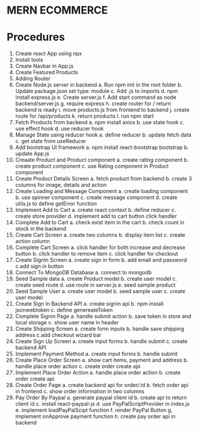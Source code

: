 # MERN ECOMMERCE

# Procedures

1. Create react App using npx
2. Install tools
3. Create Navbar in App.js
4. Create Featured Products
5. Adding Router
6. Create Node.js server in backend
   a. Run npm init in the root folder
   b. Update package.json set type: module
   c. Add .js to imports
   d. npm install express.js
   e. Create server.js
   f. Add start command as node backend/server.js
   g. require express
   h. create router for / return backend is ready
   i. move products.js from frontend to backend
   j. create route for /api/products
   k. return products
   l. run npm start
7. Fetch Products from backend
   a. npm install axios
   b. use state hook
   c. use effect hook
   d. use reducer hook
8. Manage State using reducer hook
   a. define reducer
   b. update fetch data
   c. get state from useReducer
9. Add bootstrap UI framework
   a. npm install react-bootstrap bootstrap
   b. update App.js
10. Creaate Product and Product component
    a. create rating component
    b. create product component
    c. use Rating component in Product component
11. Create Product Details Screen
    a. fetch product from backend
    b. create 3 columns for image, details and action
12. Create Loading and Message Component
    a. create loading component
    b. use spinner component
    c. create message component
    d. create utils.js to define getError function
13. Implement Add to Cart
    a. create react context
    b. define reducer
    c. create store provider
    d. implement add to cart button click handler
14. Complete Add to Cart
    a. check exist item in the cart
    b. check count in stock in the backend
15. Create Cart Screen
    a. create two columns
    b. display item list
    c. create action column
16. Complete Cart Screen
    a. click handler for both increase and decrease button
    b. click handler to remove item
    c. click handler for checkout
17. Create SignIn Screen
    a. create sign in form
    b. add email and password
    c.add sign in button
18. Connect To MongoDB Database
    a. connect to mongodb
19. Seed Sample data
    a. create Product model
    b. create user model
    c. create seed route
    d. use route in server.js
    e. seed sample product
20. Seed Sample User
    a. create user model
    b. seed sample user
    c. create user model
21. Create Sign In Backend API
    a. create signin api
    b. npm install jsonwebtoken
    c. define genereateToken
22. Complete Signin Page
    a. handle submit action
    b. save token in store and local storage
    c. show user name in header
23. Create Shipping Screen
    a. create form inputs
    b. handle save shipping address
    c.add checkout wizard bar
24. Create Sign Up Screen
    a. create input forms
    b. handle submit
    c. create backend API
25. Implement Payment Method
    a. create input forms
    b. handle submit
26. Create Place Order Screen
    a. show cart items, payment and address
    b. handle place order action
    c. create order create api
27. Implement Place Order Action
    a. handle place order action
    b. create order create api
28. Create Order Page
    a. create backend api for order/:id
    b. fetch order api in frontend
    c. show order information in two columns
29. Pay Order By Paypal
    a. generate paypal client id
    b. create api to return client id
    c. install react-paypal-js
    d. use PayPalScriptProvider in index.js
    e. implement loadPayPalScipt function
    f. render PayPal Button
    g. implement onApprove payment function
    h. create pay order api in backend
